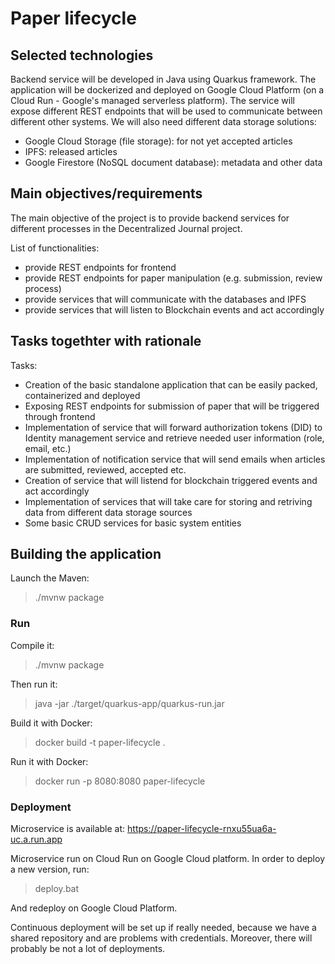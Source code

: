 # Paper lifecycle

## Selected technologies

Backend service will be developed in Java using Quarkus framework. The application will be dockerized and deployed on Google Cloud Platform (on a Cloud Run - Google's managed serverless platform). The service will expose different REST endpoints that will be used to communicate between different other systems.
We will also need different data storage solutions:
* Google Cloud Storage (file storage): for not yet accepted articles
* IPFS: released articles
* Google Firestore (NoSQL document database): metadata and other data

## Main objectives/requirements

The main objective of the project is to provide backend services for different processes in the Decentralized Journal project.

List of functionalities:
* provide REST endpoints for frontend
* provide REST endpoints for paper manipulation (e.g. submission, review process)
* provide services that will communicate with the databases and IPFS
* provide services that will listen to Blockchain events and act accordingly

## Tasks togethter with rationale

Tasks:
* Creation of the basic standalone application that can be easily packed, containerized and deployed
* Exposing REST endpoints for submission of paper that will be triggered through frontend
* Implementation of service that will forward authorization tokens (DID) to Identity management service and retrieve needed user information (role, email, etc.)
* Implementation of notification service that will send emails when articles are submitted, reviewed, accepted etc.
* Creation of service that will listend for blockchain triggered events and act accordingly
* Implementation of services that will take care for storing and retriving data from different data storage sources
* Some basic CRUD services for basic system entities

## Building the application

Launch the Maven:

> ./mvnw package

### Run 

Compile it:

> ./mvnw package

Then run it:

> java -jar ./target/quarkus-app/quarkus-run.jar

Build it with Docker:

> docker build -t paper-lifecycle .

Run it with Docker:

> docker run -p 8080:8080 paper-lifecycle


### Deployment

Microservice is available at: https://paper-lifecycle-rnxu55ua6a-uc.a.run.app

Microservice run on Cloud Run on Google Cloud platform. In order to deploy a new version,
run:

> deploy.bat

And redeploy on Google Cloud Platform.

Continuous deployment will be set up if really needed, because we have a shared repository and are problems with credentials. Moreover, there will probably be not a lot of deployments.
